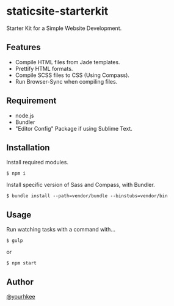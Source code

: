 # staticsite-starterkit

Starter Kit for a Simple Website Development.

## Features

- Compile HTML files from Jade templates.
- Prettify HTML formats.
- Compile SCSS files to CSS (Using Compass).
- Run Browser-Sync when compiling files.

## Requirement

- node.js
- Bundler
- "Editor Config" Package if using Sublime Text.

## Installation

Install required modules.

```
$ npm i
```

Install specific version of Sass and Compass, with Bundler.

```
$ bundle install --path=vendor/bundle --binstubs=vendor/bin
```

## Usage

Run watching tasks with a command with...

```
$ gulp
```

or

```
$ npm start
```

## Author

[@yourhkee](https://twitter.com/youthkee)

